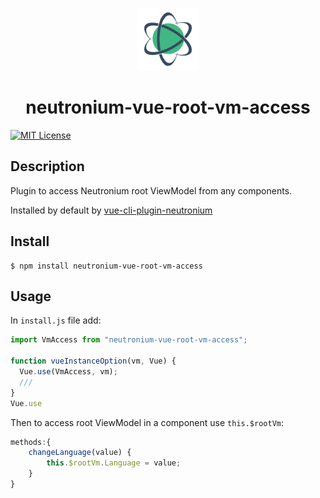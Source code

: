 <p align="center"><img width="100" src="https://github.com/NeutroniumCore/neutronium-vue-root-vm-access/raw/master/__doc__/logo.png"></p>
<h1 align="center">neutronium-vue-root-vm-access</h1>


[![MIT License](https://img.shields.io/github/license/NeutroniumCore/neutronium-vue-root-vm-access.svg)](https://github.com/NeutroniumCore/neutronium-vue-root-vm-access/blob/master/LICENSE)

## Description

Plugin to access Neutronium root ViewModel from any components.

Installed by default by [vue-cli-plugin-neutronium](https://github.com/NeutroniumCore/vue-cli-plugin-neutronium)

## Install
``` prompt
$ npm install neutronium-vue-root-vm-access
```

## Usage 

In `install.js` file add:
``` js
import VmAccess from "neutronium-vue-root-vm-access";

function vueInstanceOption(vm, Vue) {
  Vue.use(VmAccess, vm);
  ///
}
Vue.use
```

Then to access root ViewModel in a component use `this.$rootVm`:
``` js
methods:{
    changeLanguage(value) {
        this.$rootVm.Language = value;
    }
}
```

